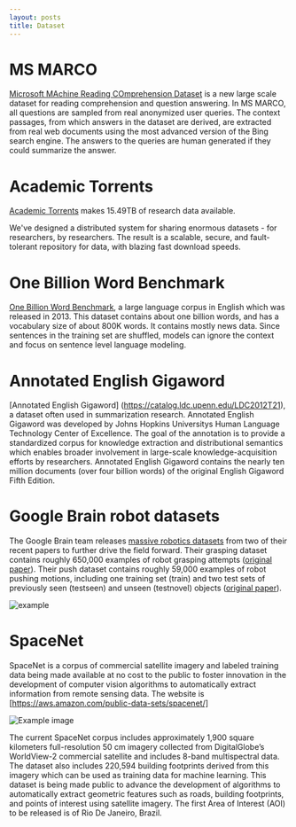 ```yaml
---
layout: posts
title: Dataset
---
```

# MS MARCO

[Microsoft MAchine Reading COmprehension Dataset](http://www.msmarco.org/) is a new large scale dataset for reading comprehension and question answering. In MS MARCO, all questions are sampled from real anonymized user queries. The context passages, from which answers in the dataset are derived, are extracted from real web documents using the most advanced version of the Bing search engine. The answers to the queries are human generated if they could summarize the answer.

# Academic Torrents

[Academic Torrents](http://academictorrents.com/) makes 15.49TB of research data available.

We've designed a distributed system for sharing enormous datasets - for researchers, by researchers. The result is a scalable, secure, and fault-tolerant repository for data, with blazing fast download speeds.

# One Billion Word Benchmark

[One Billion Word Benchmark](http://arxiv.org/abs/1312.3005), a large language corpus in English which was released in 2013. This dataset contains about one billion words, and has a vocabulary size of about 800K words. It contains mostly news data. Since sentences in the training set are shuffled, models can ignore the context and focus on sentence level language modeling.

# Annotated English Gigaword

[Annotated English Gigaword] (https://catalog.ldc.upenn.edu/LDC2012T21), a dataset often used in summarization research. Annotated English Gigaword was developed by Johns Hopkins Universitys Human Language Technology Center of Excellence. The goal of the annotation is to provide a standardized corpus for knowledge extraction and distributional semantics which enables broader involvement in large-scale knowledge-acquisition efforts by researchers. Annotated English Gigaword contains the nearly ten million documents (over four billion words) of the original English Gigaword Fifth Edition.

# Google Brain robot datasets

The Google Brain team releases [massive robotics datasets](https://sites.google.com/site/brainrobotdata/home) from two of their recent papers to further drive the field forward. Their grasping dataset contains roughly 650,000 examples of robot grasping attempts ([original paper](http://arxiv.org/abs/1603.02199)). Their push dataset contains roughly 59,000 examples of robot pushing motions, including one training set (train) and two test sets of previously seen (testseen) and unseen (testnovel) objects ([original paper](http://arxiv.org/abs/1605.07157)).

![example](https://cdn-images-1.medium.com/max/800/1*AuIFxH36ZxB4dkDuzI_1RQ.png)

# SpaceNet
SpaceNet is a corpus of commercial satellite imagery and labeled training data being made available at no cost to the public to foster innovation in the development of computer vision algorithms to automatically extract information from remote sensing data. The website is [https://aws.amazon.com/public-data-sets/spacenet/]

![Example image](https://devblogs.nvidia.com/parallelforall/wp-content/uploads/2016/08/spacenet_aerial_hero-768x417.jpg)

The current SpaceNet corpus includes approximately 1,900 square kilometers full-resolution 50 cm imagery collected from DigitalGlobe’s WorldView-2 commercial satellite and includes 8-band multispectral data. The dataset also includes 220,594 building footprints derived from this imagery which can be used as training data for machine learning. This dataset is being made public to advance the development of algorithms to automatically extract geometric features such as roads, building footprints, and points of interest using satellite imagery. The first Area of Interest (AOI) to be released is of Rio De Janeiro, Brazil.
